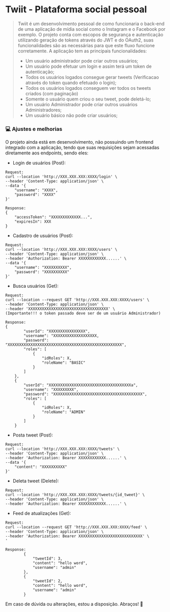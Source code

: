 # Twiit - Plataforma social pessoal

> Twiit é um desenvolvimento pessoal de como funcionaria o back-end de uma aplicação de mídia social como o Instagram e o Facebook por exemplo. O projeto conta com escopos de segurança e autenticação utilizando geração de tokens
através do JWT e do OAuth2, suas funcionalidades são as necessárias para que este fluxo funcione corretamente. A aplicação tem as principais funcionalidades:
> - Um usuário administrador pode criar outros usuários;
> - Um usuário pode efetuar um login e assim terá um token de autenticação;
> - Todos os usuários logados consegue gerar tweets (Verificacao através do token quando efetuado o login);
> - Todos os usuários logados conseguem ver todos os tweets criados (com paginação)
> - Somente o usuário quem criou o seu tweet, pode deletá-lo;
> - Um usuário Administrador pode criar outros usuários Administradores;
> - Um usuário básico não pode criar usuários;

### 💻 Ajustes e melhorias

O projeto ainda está em desenvolvimento, não possuindo um frontend integrado com a aplicação, tendo que suas requisições sejam acessadas diretamente aos endpoints, sendo eles:

- Login de usuários (Post):
```
Request:
curl --location 'http://XXX.XXX.XXX:XXXX/login' \
--header 'Content-Type: application/json' \
--data '{
    "username": "XXXX", 
    "password": "XXXX"
}'

Response:
{
    "accessToken": "XXXXXXXXXXXXX...",
    "expiresIn": XXX
}
```

- Cadastro de usuários (Post):
```
Request:
curl --location 'http://XXX.XXX.XXX:XXXX/users' \
--header 'Content-Type: application/json' \
--header 'Authorization: Bearer XXXXXXXXXXXX......' \
--data '{
    "username": "XXXXXXXXXX", 
    "password": "XXXXXXXXXX"
}'
```

- Busca usuários (Get):
```
Request:
curl --location --request GET 'http://XXX.XXX.XXX:XXXX/users' \
--header 'Content-Type: application/json' \
--header 'XXXXXXXXXXXXXXXXXXXXXXXXXXXXXXXXXXX' \
(Importante!!! o token passado deve ser de um usuário Administrador)

Response:
{
        "userId": "XXXXXXXXXXXXXXXX",
        "username": "XXXXXXXXXXXXXXXXXXX,
        "password": "XXXXXXXXXXXXXXXXXXXXXXXXXXXXXXXXXXXXXXXXXXXXXXXXXX",
        "roles": [
            {
                "idRoles": X,
                "roleName": "BASIC"
            }
        ]
    },
    {
        "userId": "XXXXXXXXXXXXXXXXXXXXXXXXXXXXXXXXXXXXa",
        "username": "XXXXXXXXX",
        "password": "XXXXXXXXXXXXXXXXXXXXXXXXXXXXXXXXXXXXXXX",
        "roles": [
            {
                "idRoles": X,
                "roleName": "ADMIN"
            }
        ]
    }
```

- Posta tweet (Post):
```
Request:
curl --location 'http://XXX.XXX.XXX:XXXX/tweets' \
--header 'Content-Type: application/json' \
--header 'Authorization: Bearer XXXXXXXXXXXX......' \
--data '{
    "content": "XXXXXXXXXX"
}'
````

- Deleta tweet (Delete):
```
Request:
curl --location 'http://XXX.XXX.XXX:XXXX/tweets/{id_tweet}' \
--header 'Content-Type: application/json' \
--header 'Authorization: Bearer XXXXXXXXXXXX......' \
````

- Feed de atualizações (Get):
```
Request:
curl --location --request GET 'http://XXX.XXX.XXX:XXXX/feed' \
--header 'Content-Type: application/json' \
--header 'Authorization: Bearer XXXXXXXXXXXXXXXXXXXXXXXXXXXX' \
'

Response:
        {
            "tweetId": 3,
            "content": "hello word",
            "username": "admin"
        },
        {
            "tweetId": 2,
            "content": "hello word",
            "username": "admin"
        }
````

Em caso de dúvida ou alterações, estou a disposição. Abraços! 👋
